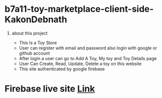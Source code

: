 # b7a11-toy-marketplace-client-side-KakonDebnath
1. about this project

    - This Is a Toy Store
    - User can register with email and password also login with google or github account
    - After login a user can go to Add A Toy, My toy and Toy Details page
    - User Can Create, Read, Update, Delete a toy on this website
    - This site authenticated by google firebase

# Firebase live site [Link](https://kabbo-toys.web.app/)